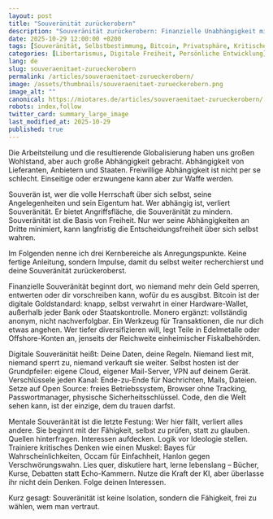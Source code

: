 ```yaml
---
layout: post
title: "Souveränität zurückerobern"
description: "Souveränität zurückerobern: Finanzielle Unabhängigkeit mit Bitcoin, digitale Freiheit durch Selbsthosting, mentale Stärke durch kritisches Denken. Praktische Impulse."
date: 2025-10-29 12:00:00 +0200
tags: [Souveränität, Selbstbestimmung, Bitcoin, Privatsphäre, Kritisches Denken, Unabhängigkeit]
categories: [Libertarismus, Digitale Freiheit, Persönliche Entwicklung]
lang: de
slug: souveraenitaet-zurueckerobern
permalink: /articles/souveraenitaet-zurueckerobern/
image: /assets/thumbnails/souveraenitaet-zurueckerobern.png
image_alt: ""
canonical: https://miotares.de/articles/souveraenitaet-zurueckerobern/
robots: index,follow
twitter_card: summary_large_image
last_modified_at: 2025-10-29
published: true
---
```


<!--

Hinweis zur Nutzung:

- Kopiere diese Datei in `_posts/` und benenne sie nach Schema `YYYY-MM-DD-titel.md`.

- Passe Front‑Matter an (Titel, Beschreibung, Tags, Bild etc.).

- `published: false` entfernen oder auf `true` setzen, wenn der Artikel live gehen soll.

-->

  

Die Arbeitsteilung und die resultierende Globalisierung haben uns großen Wohlstand, aber auch große Abhängigkeit gebracht. Abhängigkeit von Lieferanten, Anbietern und Staaten. Freiwillige Abhängigkeit ist nicht per se schlecht. Einseitige oder erzwungene kann aber zur Waffe werden.

Souverän ist, wer die volle Herrschaft über sich selbst, seine Angelegenheiten und sein Eigentum hat. Wer abhängig ist, verliert Souveränität. Er bietet Angriffsfläche, die Souveränität zu mindern. Souveränität ist die Basis von Freiheit. Nur wer seine Abhängigkeiten an Dritte minimiert, kann langfristig die Entscheidungsfreiheit über sich selbst wahren.

Im Folgenden nenne ich drei Kernbereiche als Anregungspunkte. Keine fertige Anleitung, sondern Impulse, damit du selbst weiter recherchierst und deine Souveränität zurückeroberst.
  
Finanzielle Souveränität beginnt dort, wo niemand mehr dein Geld sperren, entwerten oder dir vorschreiben kann, wofür du es ausgibst. Bitcoin ist der digitale Goldstandard: knapp, selbst verwahrt in einer Hardware-Wallet, außerhalb jeder Bank oder Staatskontrolle. Monero ergänzt: vollständig anonym, nicht nachverfolgbar. Ein Werkzeug für Transaktionen, die nur dich etwas angehen. Wer tiefer diversifizieren will, legt Teile in Edelmetalle oder Offshore-Konten an, jenseits der Reichweite einheimischer Fiskalbehörden.

Digitale Souveränität heißt: Deine Daten, deine Regeln. Niemand liest mit, niemand sperrt zu, niemand verkauft sie weiter. Selbst hosten ist der Grundpfeiler: eigene Cloud, eigener Mail-Server, VPN auf deinem Gerät. Verschlüssele jeden Kanal: Ende-zu-Ende für Nachrichten, Mails, Dateien. Setze auf Open Source: freies Betriebssystem, Browser ohne Tracking, Passwortmanager, physische Sicherheitsschlüssel. Code, den die Welt sehen kann, ist der einzige, dem du trauen darfst.

Mentale Souveränität ist die letzte Festung: Wer hier fällt, verliert alles andere. Sie beginnt mit der Fähigkeit, selbst zu prüfen, statt zu glauben. Quellen hinterfragen. Interessen aufdecken. Logik vor Ideologie stellen. Trainiere kritisches Denken wie einen Muskel: Bayes für Wahrscheinlichkeiten, Occam für Einfachheit, Hanlon gegen Verschwörungswahn. Lies quer, diskutiere hart, lerne lebenslang – Bücher, Kurse, Debatten statt Echo-Kammern. Nutze die Kraft der KI, aber überlasse ihr nicht dein Denken. Folge deinen Interessen.

Kurz gesagt: Souveränität ist keine Isolation, sondern die Fähigkeit, frei zu wählen, wem man vertraut.




